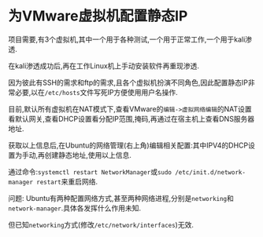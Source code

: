 # 为VMware虚拟机配置静态IP

项目需要,有3个虚拟机,其中一个用于各种测试,一个用于正常工作,一个用于kali渗透.

在kali渗透成功后,再在工作Linux机上手动安装软件再重现渗透.

因为彼此有SSH的需求和ftp的需求,且各个虚拟机扮演不同角色,因此配置静态IP非常必要,以在`/etc/hosts`文件写死IP方便使用用户名操作.

目前,默认所有虚拟机在NAT模式下,查看VMware的`编辑->虚拟网络编辑`的NAT设置看默认网关,查看DHCP设置看分配IP范围,掩码,再通过在宿主机上查看DNS服务器地址.

获取以上信息后,在Ubuntu的网络管理(右上角)编辑相关配置:其中IPV4的DHCP设置为手动,再创建静态地址,使用以上信息.

通过命令:`systemctl restart NetworkManager`或`sudo /etc/init.d/network-manager restart`来重启网络.

问题: Ubuntu有两种配置网络方式,甚至两种网络进程,分别是`networking`和`network-manager`.具体各发挥什么作用未知.

但已知`networking`方式(修改`/etc/network/interfaces`)无效.
